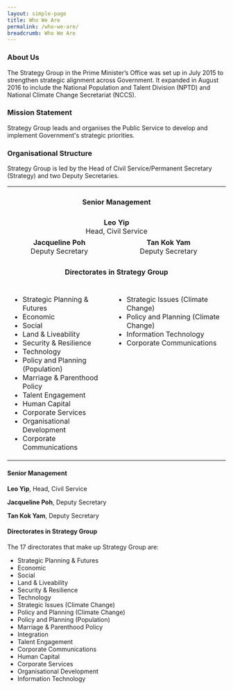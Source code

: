 ```yaml
---
layout: simple-page
title: Who We Are
permalink: /who-we-are/
breadcrumb: Who We Are
---
```


### **About Us**

The Strategy Group in the Prime Minister’s Office was set up in July 2015 to strengthen strategic alignment across Government. It expanded in August 2016 to include the National Population and Talent Division (NPTD) and National Climate Change Secretariat (NCCS).

### **Mission Statement**
Strategy Group leads and organises the Public Service to develop and implement Government's strategic priorities. 

### **Organisational Structure**
Strategy Group is led by the Head of Civil Service/Permanent Secretary (Strategy) and two Deputy Secretaries.

<table border="0" style="border-style: none;">
    <tbody>
        <tr>
            <td colspan="2">
            <h4 style="text-align: center;">Senior Management</h4>
            </td>
        </tr>
        <tr>
            <td colspan="2" style="text-align: center;">
            <strong>Leo Yip</strong><br />
            Head, Civil Service
            </td>
        </tr>
        <tr>
            <td style="text-align: center;">
            <strong>Jacqueline Poh</strong><br />
            Deputy Secretary</td>
            <td style="text-align: center;">
            <strong>Tan Kok Yam</strong><br />
            Deputy Secretary</td>
        </tr>
        <tr>
            <td colspan="2">
            <h4 style="text-align: center;">Directorates in Strategy Group</h4>
            </td>
        </tr>
        <tr>
            <td style="text-align: left; vertical-align: top;">
            <ul>
                <li>Strategic Planning &amp; Futures</li>
                <li>Economic</li>
                <li>Social</li>
                <li>Land &amp; Liveability</li>
                <li>Security &amp; Resilience</li>
                <li>Technology</li>
                <li>Policy and Planning (Population)</li>
                <li>Marriage &amp; Parenthood Policy</li>
                <li>Talent Engagement</li>
                <li>Human Capital</li>
                <li>Corporate Services</li>
                <li>Organisational Development</li>
                <li>Corporate Communications</li>
            </ul>
            </td>
            <td style="text-align: left; vertical-align: top;">
            <ul>
                <li>Strategic Issues (Climate Change)</li>
                <li>Policy and Planning (Climate Change)</li>
                <li>Information Technology</li>
                <li>Corporate Communications</li>
            </ul>
            </td>
        </tr>
    </tbody>
</table>

#### **Senior Management**

**Leo Yip**, Head, Civil Service

**Jacqueline Poh**, Deputy Secretary 

**Tan Kok Yam**, Deputy Secretary

#### **Directorates in Strategy Group**

The 17 directorates that make up Strategy Group are:

* Strategic Planning & Futures
* Economic
* Social
* Land & Liveability
* Security & Resilience
* Technology
* Strategic Issues (Climate Change)
* Policy and Planning (Climate Change)
* Policy and Planning (Population)
* Marriage & Parenthood Policy
* Integration
* Talent Engagement
* Corporate Communications
* Human Capital
* Corporate Services
* Organisational Development
* Information Technology
